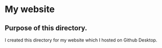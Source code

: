 # My website
## Purpose of this directory. 
I created this directory for my website which I hosted on Github Desktop. 
